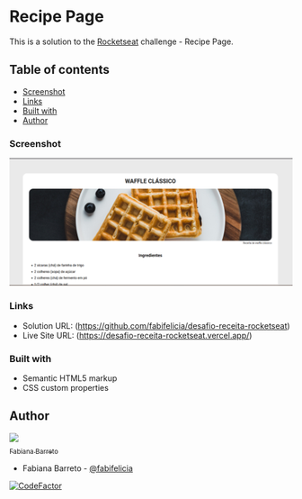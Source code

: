# Recipe Page

This is a solution to the [Rocketseat](https://www.rocketseat.com.br/) challenge - Recipe Page.  

## Table of contents

  - [Screenshot](#screenshot)
  - [Links](#links)
  - [Built with](#built-with)
  - [Author](#author)


### Screenshot

![](./assets/screenshot.png)

### Links

- Solution URL: (https://github.com/fabifelicia/desafio-receita-rocketseat)
- Live Site URL: (https://desafio-receita-rocketseat.vercel.app/)


### Built with

- Semantic HTML5 markup
- CSS custom properties

## Author

[<img src="https://avatars.githubusercontent.com/u/39680930?v=4" width=115><br><sub>Fabiana Barreto</sub>](https://github.com/fabifelicia)
- Fabiana Barreto - [@fabifelicia](https://github.com/fabifelicia)

[![CodeFactor](https://www.codefactor.io/repository/github/fabifelicia/desafio-receita-rocketseat/badge)](https://www.codefactor.io/repository/github/fabifelicia/desafio-receita-rocketseat)
